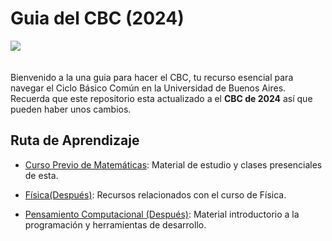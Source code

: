 # Guia del CBC (2024)
<img src="https://upload.wikimedia.org/wikipedia/commons/8/84/Logo_del_CBC-UBA.png">
<br><br><br>
Bienvenido a la una guia para hacer el CBC, tu recurso esencial para navegar el Ciclo Básico Común en la Universidad de Buenos Aires. Recuerda que este repositorio esta actualizado a el <b> CBC de 2024</b> así que pueden haber unos cambios.

## Ruta de Aprendizaje
- [Curso Previo de Matemáticas](./Curso_Previo_Matematicas/): Material de estudio y clases presenciales de esta.

- [Física(Después)](#guia-del-cbc-2024): Recursos relacionados con el curso de Física.

- [Pensamiento Computacional (Después)](#guia-del-cbc-2024): Material introductorio a la programación y herramientas de desarrollo.
